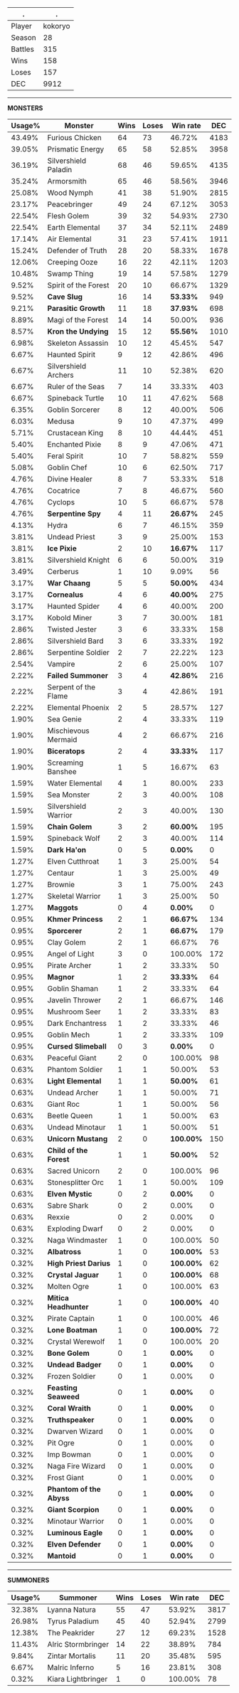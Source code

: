 .|.
|-|-
Player|kokoryo
Season|28
Battles|315
Wins|158
Loses|157
DEC|9912

---
**MONSTERS**

Usage%|Monster|Wins|Loses|Win rate|DEC|
-|-|-|-|-|-|
43.49%|Furious Chicken|64|73|46.72%|4183|
39.05%|Prismatic Energy|65|58|52.85%|3958|
36.19%|Silvershield Paladin|68|46|59.65%|4135|
35.24%|Armorsmith|65|46|58.56%|3946|
25.08%|Wood Nymph|41|38|51.90%|2815|
23.17%|Peacebringer|49|24|67.12%|3053|
22.54%|Flesh Golem|39|32|54.93%|2730|
22.54%|Earth Elemental|37|34|52.11%|2489|
17.14%|Air Elemental|31|23|57.41%|1911|
15.24%|Defender of Truth|28|20|58.33%|1678|
12.06%|Creeping Ooze|16|22|42.11%|1203|
10.48%|Swamp Thing|19|14|57.58%|1279|
9.52%|Spirit of the Forest|20|10|66.67%|1329|
9.52%|**Cave Slug**|16|14|**53.33%**|949|
9.21%|**Parasitic Growth**|11|18|**37.93%**|698|
8.89%|Magi of the Forest|14|14|50.00%|936|
8.57%|**Kron the Undying**|15|12|**55.56%**|1010|
6.98%|Skeleton Assassin|10|12|45.45%|547|
6.67%|Haunted Spirit|9|12|42.86%|496|
6.67%|Silvershield Archers|11|10|52.38%|620|
6.67%|Ruler of the Seas|7|14|33.33%|403|
6.67%|Spineback Turtle|10|11|47.62%|568|
6.35%|Goblin Sorcerer|8|12|40.00%|506|
6.03%|Medusa|9|10|47.37%|499|
5.71%|Crustacean King|8|10|44.44%|451|
5.40%|Enchanted Pixie|8|9|47.06%|471|
5.40%|Feral Spirit|10|7|58.82%|559|
5.08%|Goblin Chef|10|6|62.50%|717|
4.76%|Divine Healer|8|7|53.33%|518|
4.76%|Cocatrice|7|8|46.67%|560|
4.76%|Cyclops|10|5|66.67%|578|
4.76%|**Serpentine Spy**|4|11|**26.67%**|245|
4.13%|Hydra|6|7|46.15%|359|
3.81%|Undead Priest|3|9|25.00%|153|
3.81%|**Ice Pixie**|2|10|**16.67%**|117|
3.81%|Silvershield Knight|6|6|50.00%|319|
3.49%|Cerberus|1|10|9.09%|56|
3.17%|**War Chaang**|5|5|**50.00%**|434|
3.17%|**Cornealus**|4|6|**40.00%**|275|
3.17%|Haunted Spider|4|6|40.00%|200|
3.17%|Kobold Miner|3|7|30.00%|181|
2.86%|Twisted Jester|3|6|33.33%|158|
2.86%|Silvershield Bard|3|6|33.33%|192|
2.86%|Serpentine Soldier|2|7|22.22%|123|
2.54%|Vampire|2|6|25.00%|107|
2.22%|**Failed Summoner**|3|4|**42.86%**|216|
2.22%|Serpent of the Flame|3|4|42.86%|191|
2.22%|Elemental Phoenix|2|5|28.57%|127|
1.90%|Sea Genie|2|4|33.33%|119|
1.90%|Mischievous Mermaid|4|2|66.67%|216|
1.90%|**Biceratops**|2|4|**33.33%**|117|
1.90%|Screaming Banshee|1|5|16.67%|63|
1.59%|Water Elemental|4|1|80.00%|233|
1.59%|Sea Monster|2|3|40.00%|108|
1.59%|Silvershield Warrior|2|3|40.00%|130|
1.59%|**Chain Golem**|3|2|**60.00%**|195|
1.59%|Spineback Wolf|2|3|40.00%|114|
1.59%|**Dark Ha'on**|0|5|**0.00%**|0|
1.27%|Elven Cutthroat|1|3|25.00%|54|
1.27%|Centaur|1|3|25.00%|49|
1.27%|Brownie|3|1|75.00%|243|
1.27%|Skeletal Warrior|1|3|25.00%|50|
1.27%|**Maggots**|0|4|**0.00%**|0|
0.95%|**Khmer Princess**|2|1|**66.67%**|134|
0.95%|**Sporcerer**|2|1|**66.67%**|179|
0.95%|Clay Golem|2|1|66.67%|76|
0.95%|Angel of Light|3|0|100.00%|172|
0.95%|Pirate Archer|1|2|33.33%|50|
0.95%|**Magnor**|1|2|**33.33%**|64|
0.95%|Goblin Shaman|1|2|33.33%|64|
0.95%|Javelin Thrower|2|1|66.67%|146|
0.95%|Mushroom Seer|1|2|33.33%|83|
0.95%|Dark Enchantress|1|2|33.33%|46|
0.95%|Goblin Mech|1|2|33.33%|109|
0.95%|**Cursed Slimeball**|0|3|**0.00%**|0|
0.63%|Peaceful Giant|2|0|100.00%|98|
0.63%|Phantom Soldier|1|1|50.00%|53|
0.63%|**Light Elemental**|1|1|**50.00%**|61|
0.63%|Undead Archer|1|1|50.00%|71|
0.63%|Giant Roc|1|1|50.00%|56|
0.63%|Beetle Queen|1|1|50.00%|63|
0.63%|Undead Minotaur|1|1|50.00%|51|
0.63%|**Unicorn Mustang**|2|0|**100.00%**|150|
0.63%|**Child of the Forest**|1|1|**50.00%**|52|
0.63%|Sacred Unicorn|2|0|100.00%|96|
0.63%|Stonesplitter Orc|1|1|50.00%|109|
0.63%|**Elven Mystic**|0|2|**0.00%**|0|
0.63%|Sabre Shark|0|2|0.00%|0|
0.63%|Rexxie|0|2|0.00%|0|
0.63%|Exploding Dwarf|0|2|0.00%|0|
0.32%|Naga Windmaster|1|0|100.00%|50|
0.32%|**Albatross**|1|0|**100.00%**|53|
0.32%|**High Priest Darius**|1|0|**100.00%**|62|
0.32%|**Crystal Jaguar**|1|0|**100.00%**|68|
0.32%|Molten Ogre|1|0|100.00%|63|
0.32%|**Mitica Headhunter**|1|0|**100.00%**|40|
0.32%|Pirate Captain|1|0|100.00%|46|
0.32%|**Lone Boatman**|1|0|**100.00%**|72|
0.32%|Crystal Werewolf|1|0|100.00%|20|
0.32%|**Bone Golem**|0|1|**0.00%**|0|
0.32%|**Undead Badger**|0|1|**0.00%**|0|
0.32%|Frozen Soldier|0|1|0.00%|0|
0.32%|**Feasting Seaweed**|0|1|**0.00%**|0|
0.32%|**Coral Wraith**|0|1|**0.00%**|0|
0.32%|**Truthspeaker**|0|1|**0.00%**|0|
0.32%|Dwarven Wizard|0|1|0.00%|0|
0.32%|Pit Ogre|0|1|0.00%|0|
0.32%|Imp Bowman|0|1|0.00%|0|
0.32%|Naga Fire Wizard|0|1|0.00%|0|
0.32%|Frost Giant|0|1|0.00%|0|
0.32%|**Phantom of the Abyss**|0|1|**0.00%**|0|
0.32%|**Giant Scorpion**|0|1|**0.00%**|0|
0.32%|Minotaur Warrior|0|1|0.00%|0|
0.32%|**Luminous Eagle**|0|1|**0.00%**|0|
0.32%|**Elven Defender**|0|1|**0.00%**|0|
0.32%|**Mantoid**|0|1|**0.00%**|0|

---
**SUMMONERS**

Usage%|Summoner|Wins|Loses|Win rate|DEC|
-|-|-|-|-|-|
32.38%|Lyanna Natura|55|47|53.92%|3817|
26.98%|Tyrus Paladium|45|40|52.94%|2799|
12.38%|The Peakrider|27|12|69.23%|1528|
11.43%|Alric Stormbringer|14|22|38.89%|784|
9.84%|Zintar Mortalis|11|20|35.48%|595|
6.67%|Malric Inferno|5|16|23.81%|308|
0.32%|Kiara Lightbringer|1|0|100.00%|78|
